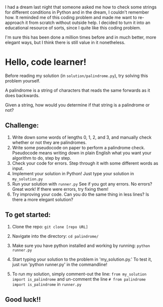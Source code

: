 I had a dream last night that someone asked me how to check some strings for different conditions in Python and in the dream, I couldn't remember how. It reminded me of this coding problem and made me want to re-approach it from scratch without outside help.
I decided to turn it into an educational resource of sorts, since I quite like this coding problem.

I'm sure this has been done a million times before and in much better, more elegant ways,
but I think there is still value in it nonetheless.

# Hello, code learner!

Before reading my solution (in `solution/palindrome.py`), try solving this problem yourself.

A palindrome is a string of characters that reads the same forwards as it does backwards.

Given a string, how would you determine if that string is a palindrome or not?

## Challenge:
1) Write down some words of lengths 0, 1, 2, and 3, and manually check whether or not they are palindromes.
2) Write some pseudocode on paper to perform a palindrome check.
	Pseudocode means writing down in plain English what you want your algorithm to do, step by step.
3) Check your code for errors. Step through it with some different words as input.
4) Implement your solution in Python!
	Just type your solution in `my_solution.py`
5) Run your solution with `runner.py` See if you got any errors. No errors? Great work! If there were errors, try fixing them!
6) Try improving your code. Can you do the same thing in less lines? Is there a more elegant solution?

## To get started:

1. Clone the repo:
   `git clone [repo URL]`

2. Navigate into the directory:
	`cd palindrome/`

3. Make sure you have python installed and working by running:
   `python runner.py`

4. Start typing your solution to the problem in 'my_solution.py.' To test it, just run 'python runner.py' in the commandline!

5. To run my solution, simply comment-out the line:
   `from my_solution import is_palindrome`
   and un-comment the line
   `# from palindrome import is_palindrome`
	in `runner.py`

## Good luck!!
